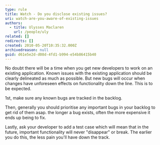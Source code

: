 ```yaml
---
type: rule
title: Watch - Do you disclose existing issues?
uri: watch-are-you-aware-of-existing-issues
authors: 
  - title: Ulysses Maclaren
    url: /people/uly
related: []
redirects: []
created: 2010-05-20T10:35:32.000Z
archivedreason: null
guid: d61e5e2d-d08d-4fd1-b994-e54b86415b40
---
```

No doubt there will be a time when you get new developers to work on an existing application. Known issues with the existing application should be clearly delineated as much as possible. But new bugs will occur when changes have unforeseen effects on functionality down the line. This is to be expected.

<!--endintro-->

1st, make sure any known bugs are tracked in the backlog.

Then, generally you should prioritise any important bugs in your backlog to get rid of them asap. the longer a bug exists, often the more expensive it ends up being to fix.

Lastly, ask your developer to add a test case which will mean that in the future, important functionality will never "disappear" or break. The earlier you do this, the less pain you'll have down the track.
